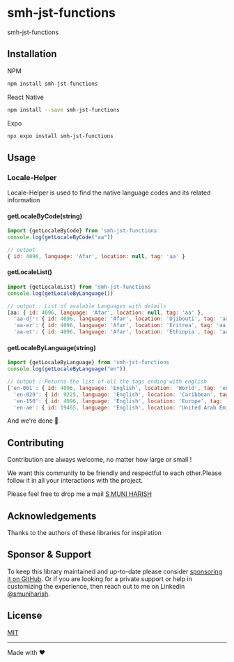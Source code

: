 # smh-jst-functions

smh-jst-functions

## Installation
NPM
```sh
npm install smh-jst-functions
```
React Native
```sh
npm install --save smh-jst-functions
```
Expo
```sh
npx expo install smh-jst-functions
```

## Usage
### Locale-Helper
Locale-Helper is used to find the native language codes and its related information
#### getLocaleByCode(string)
```js
import {getLocaleByCode} from 'smh-jst-functions
console.log(getLocaleByCode("aa"))

// output
{ id: 4096, language: 'Afar', location: null, tag: 'aa' }
```
#### getLocaleList()
```js
import {getLocaleList} from 'smh-jst-functions
console.log(getLocaleByLanguage())

// output : List of avalable Languages with details
[aa: { id: 4096, language: 'Afar', location: null, tag: 'aa' },
  'aa-dj': { id: 4096, language: 'Afar', location: 'Djibouti', tag: 'aa-DJ' },
  'aa-er': { id: 4096, language: 'Afar', location: 'Eritrea', tag: 'aa-ER' },
  'aa-et': { id: 4096, language: 'Afar', location: 'Ethiopia', tag: 'aa-ET' },....]
```
#### getLocaleByLanguage(string)
```js
import {getLocaleByLanguage} from 'smh-jst-functions
console.log(getLocaleByLanguage("en"))

// output : Returns the list of all the tags ending with english
['en-001': { id: 4096, language: 'English', location: 'World', tag: 'en-001' },
  'en-029': { id: 9225, language: 'English', location: 'Caribbean', tag: 'en-029' },
  'en-150': { id: 4096, language: 'English', location: 'Europe', tag: 'en-150' },
  'en-ae': { id: 19465, language: 'English', location: 'United Arab Emirates', tag: 'en-AE' }....]
```
And we're done 🎉
## Contributing

Contribution are always welcome, no matter how large or small !

We want this community to be friendly and respectful to each other.Please follow it in all your interactions with the project.

Please feel free to drop me a mail [S MUNI HARISH](samamuniharish@gmail.com)

## Acknowledgements

Thanks to the authors of these libraries for inspiration

## Sponsor & Support

To keep this library maintained and up-to-date please consider [sponsoring it on GitHub](https://github.com/sponsors/smuniharish). Or if you are looking for a private support or help in customizing the experience, then reach out to me on Linkedin [@smuniharish](https://www.linkedin.com/in/smuniharish).

## License

[MIT](./LICENSE)

---

Made with ❤️
